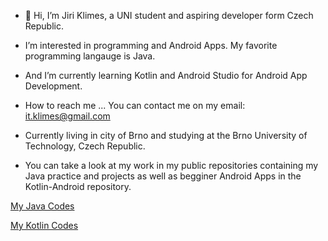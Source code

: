 - 👋 Hi, I’m Jiri Klimes, a UNI student and aspiring developer form Czech Republic.
 
- I’m interested in programming and Android Apps. My favorite programming langauge is Java.
 
- And I’m currently learning Kotlin and Android Studio for Android App Development.
 
- How to reach me ... You can contact me on my email: it.klimes@gmail.com

- Currently living in city of Brno and studying at the Brno University of Technology, Czech Republic.

- You can take a look at my work in my public repositories containing my Java practice and projects as well as begginer Android Apps in the Kotlin-Android repository.

[My Java Codes](https://github.com/KlimesJiri/core-java)

[My Kotlin Codes](https://github.com/KlimesJiri/kotlin-android)

<!---
KlimesJiri/KlimesJiri is a ✨ special ✨ repository because its `README.md` (this file) appears on your GitHub profile.
You can click the Preview link to take a look at your changes.
--->
